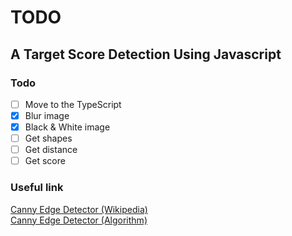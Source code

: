 # TODO

## A Target Score Detection Using Javascript

### Todo
- [ ] Move to the TypeScript
- [x] Blur image
- [x] Black & White image
- [ ] Get shapes
- [ ] Get distance
- [ ] Get score

### Useful link
<a href='https://en.wikipedia.org/wiki/Canny_edge_detector'> Canny Edge Detector (Wikipedia) </a> \
<a href='https://learnopencv.com/edge-detection-using-opencv/'> Canny Edge Detector (Algorithm) </a>
